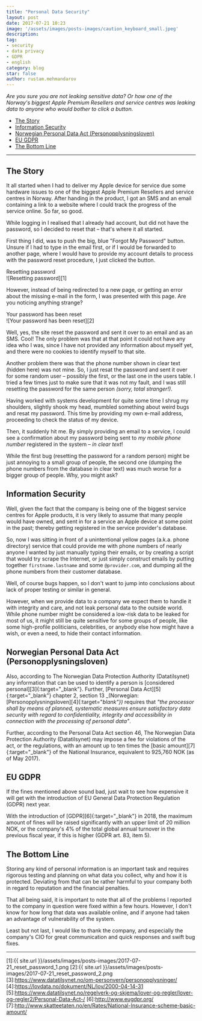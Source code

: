 ```yaml
---
title: "Personal Data Security"
layout: post
date: 2017-07-21 10:23
image: '/assets/images/posts-images/caution_keyboard_small.jpeg'
description:
tag:
- security
- data privacy
- GDPR
- english
category: blog
star: false
author: rustam.mehmandarov
---
```


_Are you sure you are not leaking sensitive data? Or how one of the Norway's biggest Apple Premium Resellers and service centres was leaking data to anyone who would bother to click a button._

- [The Story](#the-story)
- [Information Security](#information-security)
- [Norwegian Personal Data Act (Personopplysningsloven)](#norwegian-personal-data-act-personopplysningsloven)
- [EU GDPR](#gdpr)
- [The Bottom Line](#the-bottom-line)

---

## The Story
It all started when I had to deliver my Apple device for service due some hardware issues to one of the biggest Apple Premium Resellers and service centres in Norway. After handing in the product, I got an SMS and an email containing a link to a website where I could track the progress of the service online. So far, so good.

While logging in I realised that I already had account, but did not have the password, so I decided to reset that – that's where it all started.

First thing I did, was to push the big, blue "Forgot My Password" button. Unsure if I had to type in the email first, or if I would be forwarded to another page, where I would have to provide my account details to process with the password reset procedure, I just clicked the button.

<figcaption class = "caption">Resetting password</figcaption>
![Resetting password][1]

However, instead of being redirected to a new page, or getting an error about the missing e-mail in the form, I was presented with this page. Are you noticing anything strange?

<figcaption class = "caption">Your password has been reset</figcaption>
![Your password has been reset][2]

Well, yes, the site reset the password and sent it over to an email and as an SMS. Cool! The only problem was that at that point it could not have any idea who I was, since I have not provided any information about myself yet, and there were no cookies to identify myself to that site. 

Another problem there was that the phone number shown in clear text (hidden here) was not mine. So, I just resat the password and sent it over for some random user – possibly the first, or the last one in the users table. I tried a few times just to make sure that it was not my fault, and I was still resetting the password for the same person _(sorry, total stranger!)_.

Having worked with systems development for quite some time I shrug my shoulders, slightly shook my head, mumbled something about weird bugs and resat my password. This time by providing my own e-mail address, proceeding to check the status of my device.

Then, it suddenly hit me. By simply providing an email to a service, I could see a confirmation about my password being sent to _my mobile phone number_ registered in the system – _in clear text_!

While the first bug (resetting the password for a random person) might be just annoying to a small group of people, the second one (dumping the phone numbers from the database in clear text) was much worse for a bigger group of people. Why, you might ask?

## Information Security
Well, given the fact that the company is being one of the biggest service centres for Apple products, it is very likely to assume that many people would have owned, and sent in for a service an Apple device at some point in the past; thereby getting registered in the service provider's database. 

So, now I was sitting in front of a unintentional yellow pages (a.k.a. phone directory) service that could provide me with phone numbers of nearly anyone I wanted by just manually typing their emails, or by creating a script that would try scrape the Internet, or just simply construct emails by putting together `firstname.lastname` and some `@provider.com`, and dumping all the phone numbers from their customer database. 

Well, of course bugs happen, so I don't want to jump into conclusions about lack of proper testing or similar in general. 

However, when we provide data to a company we expect them to handle it with integrity and care, and not leak personal data to the outside world. While phone number might be considered a low-risk data to be leaked for most of us, it might still be quite sensitive for some groups of people, like some high-profile politicians, celebrities, or anybody else how might have a wish, or even a need, to hide their contact information.

## Norwegian Personal Data Act (Personopplysningsloven)
Also, according to The Norwegian Data Protection Authority (Datatilsynet) any information that can be used to identify a person is [considered personal][3]{:target="_blank"}. Further, [Personal Data Act][5]{:target="_blank"} chapter 2, section 13 _(Norwegian: [Personopplysningsloven][4]{:target="_blank"})_ requires that _"the processor shall by means of planned, systematic measures ensure satisfactory data security with regard to confidentiality, integrity and accessibility in connection with the processing of personal data"_.

Further, according to the Personal Data Act section 46, The Norwegian Data Protection Authority (Datatilsynet) may impose a fee for violations of the act, or the regulations, with an amount up to ten times the [basic amount][7]{:target="_blank"} of the National Insurance, equivalent to 925,760 NOK (as of May 2017).

## EU GDPR
If the fines mentioned above sound bad, just wait to see how expensive it will get with the introduction of EU General Data Protection Regulation (GDPR) next year.

With the introduction of [GDPR][6]{:target="_blank"} in 2018, the maximum amount of fines will be raised significantly with an upper limit of 20 million NOK, or the company's 4% of the total global annual turnover in the previous fiscal year, if this is higher (GDPR art. 83, item 5).

## The Bottom Line
Storing any kind of personal information is an important task and requires rigorous testing and planning on what data you collect, why and how it is protected. Deviating from that can be rather harmful to your company both in regard to reputation and the financial penalties.

That all being said, it is important to note that all of the problems I reported to the company in question were fixed within a few hours. However, I don't know for how long that data was available online, and if anyone had taken an advantage of vulnerability of the system.

Least but not last, I would like to thank the company, and especially the company's CIO for great communication and quick responses and swift bug fixes.

---

[1]:{{ site.url }}/assets/images/posts-images/2017-07-21_reset_password_1.png
[2]:{{ site.url }}/assets/images/posts-images/2017-07-21_reset_password_2.png
[3]:https://www.datatilsynet.no/om-personvern/personopplysninger/
[4]:https://lovdata.no/dokument/NL/lov/2000-04-14-31
[5]:https://www.datatilsynet.no/regelverk-og-skjema/lover-og-regler/lover-og-regler2/Personal-Data-Act-/
[6]:http://www.eugdpr.org/
[7]:http://www.skatteetaten.no/en/Rates/National-Insurance-scheme-basic-amount/

